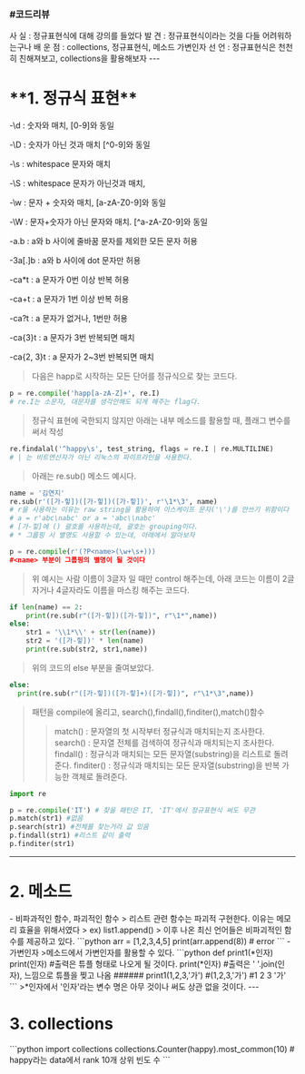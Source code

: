 <h3>#코드리뷰</h3>
사    실 : 정규표현식에 대해 강의를 들었다
발    견 : 정규표현식이라는 것을 다들 어려워하는구나
배 운 점 : collections, 정규표현식, 메소드 가변인자
선    언 : 정규표현식은 천천히 친해져보고, collections을 활용해보자
---
<h1>**1. 정규식 표현**</h1>

-\d : 숫자와 매치, [0-9]와 동일

-\D : 숫자가 아닌 것과 매치 [^0-9]와 동일

-\s : whitespace 문자와 매치

-\S : whitespace 문자가 아닌것과 매치,

-\w : 문자 + 숫자와 매치, [a-zA-Z0-9]와 동일

-\W : 문자+숫자가 아닌 문자와 매치. [^a-zA-Z0-9]와 동일

-a.b : a와 b 사이에 줄바꿈 문자를 제외한 모든 문자 허용

-3a[.]b : a와 b 사이에 dot 문자만 허용

-ca*t : a 문자가 0번 이상 반복 허용

-ca+t : a 문자가 1번 이상 반복 허용

-ca?t : a 문자가 없거나, 1번만 허용

-ca{3}t : a 문자가 3번 반복되면 매치

-ca{2, 3}t : a 문자가 2~3번 반복되면 매치
>다음은 happ로 시작하는 모든 단어를 정규식으로 찾는 코드다.
```python
p = re.compile('happ[a-zA-Z]+', re.I)
# re.I는 소문자, 대문자를 생각안해도 되게 해주는 flag다.
```
> 정규식 표현에 국한되지 않지만 아래는 내부 메소드를 활용할 때, 플래그 변수를 써서 작성
```python
re.findalal('^happy\s', test_string, flags = re.I | re.MULTILINE)
# | 는 비트연산자가 아닌 리눅스의 파이프라인을 사용한다.
```
>아래는 re.sub() 메소드 예시다.
```python
name = '김연지'
re.sub(r'([가-힣])([가-힣])([가-힣])', r'\1*\3', name)
# r을 사용하는 이유는 raw string을 활용하여 이스케이프 문자('\')를 안쓰기 위함이다
# a = r'abc\nabc' or a = 'abc\\nabc'
# [가-힣]에 () 괄호를 사용하는데, 괄호는 grouping이다.
# * 그룹핑 시 별명도 사용할 수 있는데, 아래에서 알아보자
```
```python
p = re.compile(r'(?P<name>(\w+\s+)))
#<name> 부분이 그룹핑의 별명이 될 것이다
```
>위 예시는 사람 이름이 3글자 일 때만 control 해주는데,
>아래 코드는 이름이 2글자거나 4글자라도 이름을 마스킹 해주는 코드다.
```python
if len(name) == 2:
    print(re.sub(r"([가-힣])([가-힣])", r"\1*",name))
else:
    str1 = '\\1*\\' + str(len(name))
    str2 = '([가-힣])' * len(name)
    print(re.sub(str2, str1,name))
```
> 위의 코드의 else 부분을 줄여보았다.
```python
else:
  print(re.sub(r"([가-힣])([가-힣]+)([가-힣])", r"\1*\3",name))
```
>패턴을 compile에 올리고, search(),findall(),finditer(),match()함수
>>match() : 문자열의 첫 시작부터 정규식과 매치되는지 조사한다.
>>search() : 문자열 전체를 검색하여 정규식과 매치되는지 조사한다.
>>findall() : 정규식과 매치되는 모든 문자열(substring)을 리스트로 돌려준다.
>>finditer() : 정규식과 매치되는 모든 문자열(substring)을 반복 가능한 객체로 돌려준다.
```python
import re

p = re.compile('IT') # 찾을 패턴은 IT, 'IT'에서 정규표현식 써도 무관
p.match(str1) #없음
p.search(str1) #전체를 찾는거라 값 있음
p.findall(str1) #리스트 같이 출력
p.finditer(str1) 
```
---
<h1>2. 메소드</h1>
- 비파과적인 함수, 파괴적인 함수
> 리스트 관련 함수는 파괴적 구현한다. 이유는 메모리 효율을 위해서였다
>  ex) list1.append()
> 이후 나온 최신 언어들은 비파괴적인 함수를 제공하고 있다.
```python
arr = [1,2,3,4,5]
print(arr.append(8)) # error
```
- 가변인자
>메소드에서 가변인자를 활용할 수 있다.
```python
def print1(*인자)
  print(인자) #출력은 튜플 형태로 나오게 될 것이다.
  print(*인자) #출력은 ' '.join(인자), 느낌으로 튜플을 찢고 나옴
######
print1(1,2,3,'가')
#(1,2,3,'가')
#1 2 3 '가'
```
>*인자에서 '인자'라는 변수 명은 아무 것이나 써도 상관 없을 것이다.
---
<h1>3. collections</h1>
```python
import collections
collections.Counter(happy).most_common(10)
#  happy라는 data에서 rank 10개 상위 빈도 수
```
